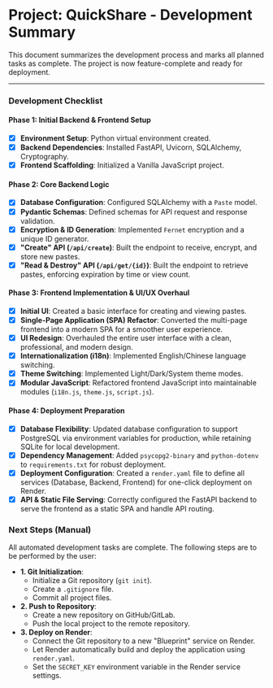 # Project: QuickShare - Development Summary

This document summarizes the development process and marks all planned tasks as complete. The project is now feature-complete and ready for deployment.

---

### Development Checklist

#### Phase 1: Initial Backend & Frontend Setup
- [x] **Environment Setup**: Python virtual environment created.
- [x] **Backend Dependencies**: Installed FastAPI, Uvicorn, SQLAlchemy, Cryptography.
- [x] **Frontend Scaffolding**: Initialized a Vanilla JavaScript project.

#### Phase 2: Core Backend Logic
- [x] **Database Configuration**: Configured SQLAlchemy with a `Paste` model.
- [x] **Pydantic Schemas**: Defined schemas for API request and response validation.
- [x] **Encryption & ID Generation**: Implemented `Fernet` encryption and a unique ID generator.
- [x] **"Create" API (`/api/create`)**: Built the endpoint to receive, encrypt, and store new pastes.
- [x] **"Read & Destroy" API (`/api/get/{id}`)**: Built the endpoint to retrieve pastes, enforcing expiration by time or view count.

#### Phase 3: Frontend Implementation & UI/UX Overhaul
- [x] **Initial UI**: Created a basic interface for creating and viewing pastes.
- [x] **Single-Page Application (SPA) Refactor**: Converted the multi-page frontend into a modern SPA for a smoother user experience.
- [x] **UI Redesign**: Overhauled the entire user interface with a clean, professional, and modern design.
- [x] **Internationalization (i18n)**: Implemented English/Chinese language switching.
- [x] **Theme Switching**: Implemented Light/Dark/System theme modes.
- [x] **Modular JavaScript**: Refactored frontend JavaScript into maintainable modules (`i18n.js`, `theme.js`, `script.js`).

#### Phase 4: Deployment Preparation
- [x] **Database Flexibility**: Updated database configuration to support PostgreSQL via environment variables for production, while retaining SQLite for local development.
- [x] **Dependency Management**: Added `psycopg2-binary` and `python-dotenv` to `requirements.txt` for robust deployment.
- [x] **Deployment Configuration**: Created a `render.yaml` file to define all services (Database, Backend, Frontend) for one-click deployment on Render.
- [x] **API & Static File Serving**: Correctly configured the FastAPI backend to serve the frontend as a static SPA and handle API routing.

### Next Steps (Manual)

All automated development tasks are complete. The following steps are to be performed by the user:

- **1. Git Initialization**: 
    - Initialize a Git repository (`git init`).
    - Create a `.gitignore` file.
    - Commit all project files.
- **2. Push to Repository**: 
    - Create a new repository on GitHub/GitLab.
    - Push the local project to the remote repository.
- **3. Deploy on Render**: 
    - Connect the Git repository to a new "Blueprint" service on Render.
    - Let Render automatically build and deploy the application using `render.yaml`.
    - Set the `SECRET_KEY` environment variable in the Render service settings.
